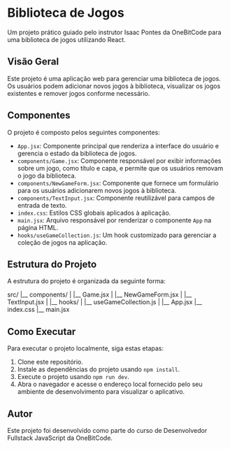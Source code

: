 # Biblioteca de Jogos

Um projeto prático guiado pelo instrutor Isaac Pontes da OneBitCode para uma biblioteca de jogos utilizando React.

## Visão Geral

Este projeto é uma aplicação web para gerenciar uma biblioteca de jogos. Os usuários podem adicionar novos jogos à biblioteca, visualizar os jogos existentes e remover jogos conforme necessário.

## Componentes

O projeto é composto pelos seguintes componentes:

- `App.jsx`: Componente principal que renderiza a interface do usuário e gerencia o estado da biblioteca de jogos.
- `components/Game.jsx`: Componente responsável por exibir informações sobre um jogo, como título e capa, e permite que os usuários removam o jogo da biblioteca.
- `components/NewGameForm.jsx`: Componente que fornece um formulário para os usuários adicionarem novos jogos à biblioteca.
- `components/TextInput.jsx`: Componente reutilizável para campos de entrada de texto.
- `index.css`: Estilos CSS globais aplicados à aplicação.
- `main.jsx`: Arquivo responsável por renderizar o componente `App` na página HTML.
- `hooks/useGameCollection.js`: Um hook customizado para gerenciar a coleção de jogos na aplicação.

## Estrutura do Projeto

A estrutura do projeto é organizada da seguinte forma:

src/
|__ components/
|   |__ Game.jsx
|   |__ NewGameForm.jsx
|   |__ TextInput.jsx
|
|__ hooks/
|   |__ useGameCollection.js
|
|__ App.jsx
|__ index.css
|__ main.jsx

## Como Executar

Para executar o projeto localmente, siga estas etapas:

1. Clone este repositório.
2. Instale as dependências do projeto usando `npm install`.
3. Execute o projeto usando `npm run dev`.
4. Abra o navegador e acesse o endereço local fornecido pelo seu ambiente de desenvolvimento para visualizar o aplicativo.

## Autor

Este projeto foi desenvolvido como parte do curso de Desenvolvedor Fullstack JavaScript da OneBitCode.
